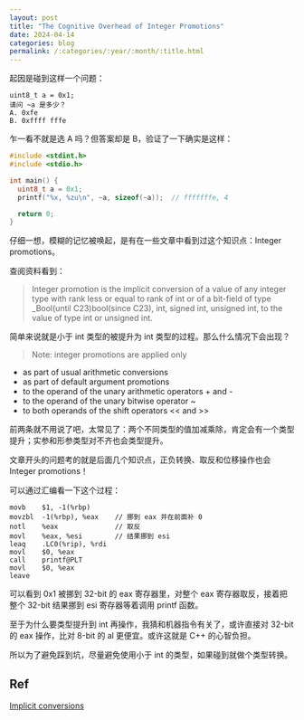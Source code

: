 ```yaml
---
layout: post
title: "The Cognitive Overhead of Integer Promotions"
date: 2024-04-14
categories: blog
permalink: /:categories/:year/:month/:title.html
---
```


起因是碰到这样一个问题：
```
uint8_t a = 0x1;
请问 ~a 是多少？
A. 0xfe
B. 0xffff fffe
```
乍一看不就是选 A 吗？但答案却是 B，验证了一下确实是这样：
```C++
#include <stdint.h>
#include <stdio.h>

int main() {
  uint8_t a = 0x1;
  printf("%x, %zu\n", ~a, sizeof(~a));  // fffffffe, 4

  return 0;
}
```

仔细一想，模糊的记忆被唤起，是有在一些文章中看到过这个知识点：Integer promotions。


查阅资料看到：
> Integer promotion is the implicit conversion of a value of any integer type with rank less or equal to rank of int or of a bit-field of type _Bool(until C23)bool(since C23), int, signed int, unsigned int, to the value of type int or unsigned int.

简单来说就是小于 int 类型的被提升为 int 类型的过程。那么什么情况下会出现？

> Note: integer promotions are applied only
- as part of usual arithmetic conversions
- as part of default argument promotions
- to the operand of the unary arithmetic operators + and -
- to the operand of the unary bitwise operator ~
- to both operands of the shift operators << and >>

前两条就不用说了吧，太常见了：两个不同类型的值加减乘除，肯定会有一个类型提升；实参和形参类型对不齐也会类型提升。

文章开头的问题考的就是后面几个知识点，正负转换、取反和位移操作也会 Integer promotions！

可以通过汇编看一下这个过程：
```
movb    $1, -1(%rbp)
movzbl  -1(%rbp), %eax    // 挪到 eax 并在前面补 0
notl    %eax              // 取反
movl    %eax, %esi        // 结果挪到 esi
leaq    .LC0(%rip), %rdi
movl    $0, %eax
call    printf@PLT
movl    $0, %eax
leave
```
可以看到 0x1 被挪到 32-bit 的 eax 寄存器里，对整个 eax 寄存器取反，接着把整个 32-bit 结果挪到 esi 寄存器等着调用 printf 函数。

至于为什么要类型提升到 int 再操作，我猜和机器指令有关了，或许直接对 32-bit 的 eax 操作，比对 8-bit 的 al 更便宜。或许这就是 C++ 的心智负担。

所以为了避免踩到坑，尽量避免使用小于 int 的类型，如果碰到就做个类型转换。

## Ref

[Implicit conversions](https://en.cppreference.com/w/c/language/conversion)
